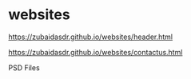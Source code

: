 # websites
https://zubaidasdr.github.io/websites/header.html

https://zubaidasdr.github.io/websites/contactus.html

PSD Files
